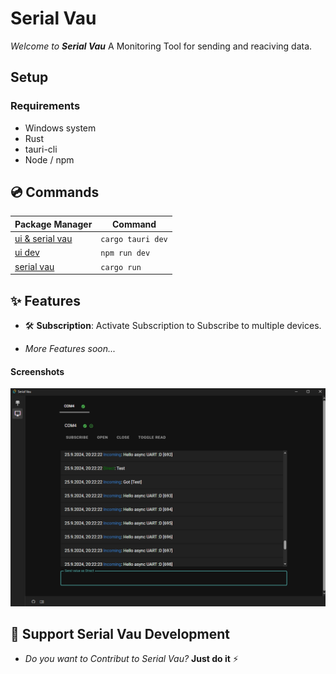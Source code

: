 # Serial Vau

*Welcome to **Serial Vau*** A Monitoring Tool for sending and reaciving data.

## Setup

### Requirements

- Windows system
- Rust
- tauri-cli
- Node / npm


## 💿 Commands

| Package Manager                                               | Command            |
|---------------------------------------------------------------|--------------------|
| [ui & serial vau](https://tauri.app/)                         | `cargo tauri dev`  |
| [ui dev](https://docs.npmjs.com/cli/v7/commands/npm-install)  | `npm run dev`      |
| [serial vau](https://www.rust-lang.org/tools/install)         | `cargo run`        |


## ✨ Features

* 🛠️ **Subscription**: Activate Subscription to Subscribe to multiple devices.

* *More Features soon...*

#### Screenshots

![alt text](screenshots/image.png)


## 💪 Support Serial Vau Development

* *Do you want to Contribut to Serial Vau?* **Just do it** ⚡

